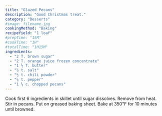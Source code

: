 ```yaml
---
title: "Glazed Pecans"
description: "Good Christmas treat."
category: "Desserts"
#image: filename.jpg
cookingMethod: "Baking"
recipeYield: "1 loaf"
#prepTime: "15M"
#cookTime: "1H"
#totalTime: "1H15M"
ingredients:
  - "2 T. brown sugar"
  - "2 T. orange juice frozen concentrate"
  - "1 ½ T. butter"
  - "½ t. salt"
  - "½ t. chili powder"
  - "¼ t. pepper"
  - "1 ½ c. chopped pecans"
---
```


Cook first 6 ingredients in skillet until sugar dissolves.
Remove from heat. Stir in pecans.
Put on greased baking sheet.
Bake at 350℉ for 10 minutes until browned.
